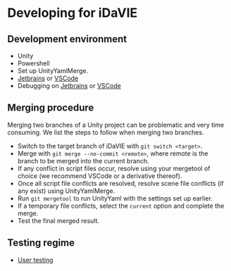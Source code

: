 # Developing for iDaVIE
## Development environment
  * Unity
  * Powershell
  * Set up UnityYamlMerge.
  * [Jetbrains](https://www.jetbrains.com/rider/) or [VSCode](https://code.visualstudio.com/)
  * Debugging on [Jetbrains](https://www.jetbrains.com/help/rider/Debugging_Unity_Applications.html) or [VSCode](https://marketplace.visualstudio.com/items?itemName=visualstudiotoolsforunity.vstuc)
## Merging procedure
Merging two branches of a Unity project can be problematic and very time consuming. We list the steps to follow when merging two branches.
  * Switch to the target branch of iDaVIE with `git switch <target>`.
  * Merge with `git merge --no-commit <remote>`, where remote is the branch to be merged into the current branch.
  * If any conflict in script files occur, resolve using your mergetool of choice (we recommend VSCode or a derivative thereof).
  * Once all script file conflicts are resolved, resolve scene file conflicts (if any exist) using UnityYamlMerge.
  * Run `git mergetool` to run UnityYaml with the settings set up earlier.
  * If a temporary file conflicts, select the `current` option and complete the merge.
  * Test the final merged result.
## Testing regime
  * [User testing](https://docs.google.com/forms/d/e/1FAIpQLSf-gYZtDUkB3AV8zIZWm9QQ4w7NSWaDnXPDGA5uS65Yo5uVcw/viewform?usp=sf_link)
